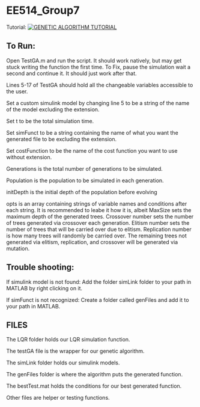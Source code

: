 # EE514_Group7
Tutorial: [![GENETIC ALGORITHM TUTORIAL](https://www.mathworks.com/responsive_image/165/120/0/0/0/cache/matlabcentral/mlc-downloads/downloads/submissions/35623/versions/5/screenshot.jpg)](https://www.youtube.com/watch?v=dQw4w9WgXcQ)

## To Run: 
Open TestGA.m and run the script. It should work natively, but may get stuck writing the function the first time. To Fix, pause the simulation wait a second and continue it. It should just work after that. 

Lines 5-17 of TestGA should hold all the changeable variables accessible to the user.

Set a custom simulink model by changing line 5 to be a string of the name of the model excluding the extension.

Set t to be the total simulation time.

Set simFunct to be a string containing the name of what you want the generated file to be excluding the extension.

Set costFunction to be the name of the cost function you want to use without extension.

Generations is the total number of generations to be simulated.

Population is the population to be simulated in each generation.

initDepth is the initial depth of the population before evolving

opts is an array containing strings of variable names and conditions after each string. It is recommended to leabe it how it is, albeit MaxSize sets the maximum depth of the generated trees. Crossover number sets the number of trees generated via crossover each generation. Elitism number sets the number of trees that will be carried over due to elitism. Replication number is how many trees will randomly be carried over. The remaining trees not generated via elitism, replication, and crossover will be generated via mutation.

## Trouble shooting: 

If simulink model is not found: Add the folder simLink folder to your path in MATLAB by right clicking on it. 

If simFunct is not recognized: Create a folder called genFiles and add it to your path in MATLAB.

## FILES
The LQR folder holds our LQR simulation function.

The testGA file is the wrapper for our genetic algorithm.

The simLink folder holds our simulink models.

The genFiles folder is where the algorithm puts the generated function.

The bestTest.mat holds the conditions for our best generated function.

Other files are helper or testing functions.
